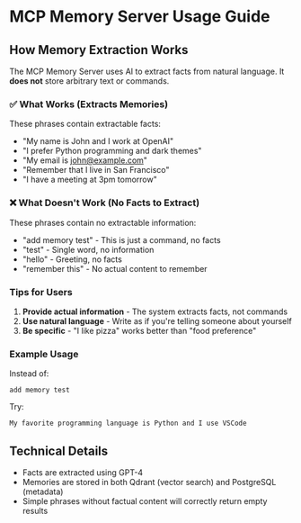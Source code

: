 # MCP Memory Server Usage Guide

## How Memory Extraction Works

The MCP Memory Server uses AI to extract facts from natural language. It **does not** store arbitrary text or commands.

### ✅ What Works (Extracts Memories)

These phrases contain extractable facts:
- "My name is John and I work at OpenAI"
- "I prefer Python programming and dark themes"
- "My email is john@example.com"
- "Remember that I live in San Francisco"
- "I have a meeting at 3pm tomorrow"

### ❌ What Doesn't Work (No Facts to Extract)

These phrases contain no extractable information:
- "add memory test" - This is just a command, no facts
- "test" - Single word, no information
- "hello" - Greeting, no facts
- "remember this" - No actual content to remember

### Tips for Users

1. **Provide actual information** - The system extracts facts, not commands
2. **Use natural language** - Write as if you're telling someone about yourself
3. **Be specific** - "I like pizza" works better than "food preference"

### Example Usage

Instead of:
```
add memory test
```

Try:
```
My favorite programming language is Python and I use VSCode
```

## Technical Details

- Facts are extracted using GPT-4
- Memories are stored in both Qdrant (vector search) and PostgreSQL (metadata)
- Simple phrases without factual content will correctly return empty results